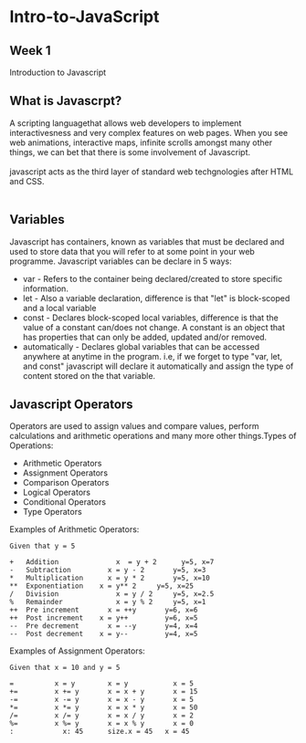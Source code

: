 # Intro-to-JavaScript

## Week 1
Introduction to Javascript
## What is Javascrpt?
A scripting languagethat allows web developers to implement interactivesness and very complex features on web pages. When you see web animations, interactive maps, infinite scrolls amongst many other things, we can bet that there is some involvement of Javascript.
<br><br>javascript acts as the third layer of standard web techgnologies after HTML and CSS.<br><br>
## Variables
Javascript has containers, known as variables that must be declared and used to store data that you will refer to at some point in your web programme. Javascript variables can be declare in 5 ways:
- var            - Refers to the container being declared/created to store specific information.
- let            - Also a variable declaration, difference is that "let" is block-scoped and a local variable 
- const          - Declares block-scoped local variables, difference is that the value of a constant can/does not change. A constant is an object that has properties that can only be added, updated and/or removed.
- automatically  - Declares global variables that can be accessed anywhere at anytime in the program. i.e, if we forget to type "var, let, and const" javascript will declare it automatically and assign the type of content stored on the that variable.

## Javascript Operators


Operators are used to assign values and compare values, perform calculations and arithmetic operations and many more other things.Types of Operations:
<ul>
  <li>Arithmetic Operators</li>
  <li>Assignment Operators</li>
  <li>Comparison Operators</li>
  <li>Logical Operators</li>
  <li>Conditional Operators</li>
  <li>Type Operators</li>
</ul>
Examples of Arithmetic Operators: <br>

```
Given that y = 5

+	Addition	          x  = y + 2	  y=5, x=7	
-	Subtraction	        x = y - 2	    y=5, x=3	
*	Multiplication	    x = y * 2	    y=5, x=10	
**	Exponentiation	  x = y** 2	    y=5, x=25	
/	Division	          x = y / 2	    y=5, x=2.5	
%	Remainder	          x = y % 2	    y=5, x=1	
++	Pre increment	    x = ++y	      y=6, x=6	
++	Post increment	  x = y++	      y=6, x=5	
--	Pre decrement	    x = --y	      y=4, x=4	
--	Post decrement	  x = y--	      y=4, x=5	
```
Examples of Assignment Operators: <br>
```
Given that x = 10 and y = 5

=          x = y	    x = y	        x = 5	
+=	       x += y	    x = x + y	    x = 15	
-=	       x -= y	    x = x - y    	x = 5	
*=	       x *= y    	x = x * y    	x = 50	
/=	       x /= y    	x = x / y	    x = 2	
%=	       x %= y	    x = x % y	    x = 0	
:	         x: 45	    size.x = 45	  x = 45	

```

